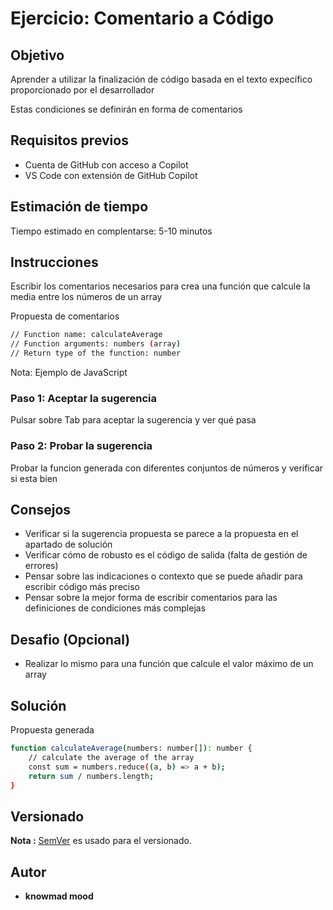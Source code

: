 # Ejercicio: Comentario a Código

## Objetivo

Aprender a utilizar la finalización de código basada en el texto expecífico proporcionado por el desarrollador

Estas condiciones se definirán en forma de comentarios

## Requisitos previos

- Cuenta de GitHub con acceso a Copilot
- VS Code con extensión de GitHub Copilot

## Estimación de tiempo

Tiempo estimado en complentarse: 5-10 minutos

## Instrucciones

Escribir los comentarios necesarios para crea una función que calcule la media entre los números de un array

Propuesta de comentarios

```bash
// Function name: calculateAverage
// Function arguments: numbers (array)
// Return type of the function: number
```

Nota: Ejemplo de JavaScript


### Paso 1: Aceptar la sugerencia

Pulsar sobre Tab para aceptar la sugerencia y ver qué pasa

### Paso 2: Probar la sugerencia

Probar la funcion generada con diferentes conjuntos de números y verificar si esta bien

## Consejos

- Verificar si la sugerencia propuesta se parece a la propuesta en el apartado de solución
- Verificar cómo de robusto es el código de salida (falta de gestión de errores)
- Pensar sobre las indicaciones o contexto que se puede añadir para escribir código más preciso
- Pensar sobre la mejor forma de escribir comentarios para las definiciones de condiciones más complejas

## Desafio (Opcional)

- Realizar lo mismo para una función que calcule el valor máximo de un array

## Solución

Propuesta generada

```bash
function calculateAverage(numbers: number[]): number {
    // calculate the average of the array
    const sum = numbers.reduce((a, b) => a + b);
    return sum / numbers.length;
}
```

## Versionado

**Nota :** [SemVer](http://semver.org/) es usado para el versionado.

## Autor

* **knowmad mood**